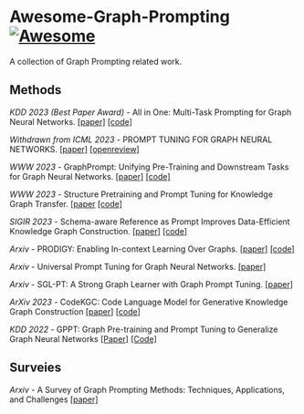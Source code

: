 # Awesome-Graph-Prompting [![Awesome](https://awesome.re/badge.svg)](https://awesome.re)

A collection of Graph Prompting related work.

## Methods

*KDD 2023 (Best Paper Award)* - All in One: Multi-Task Prompting for Graph Neural Networks.
[[paper]](https://arxiv.org/pdf/2307.01504.pdf) 
[[code]](https://github.com/sheldonresearch/ProG)

*Withdrawn from ICML 2023* - PROMPT TUNING FOR GRAPH NEURAL NETWORKS.
[[paper]](https://openreview.net/pdf?id=SZojABvWnkx)
[[openreview]](https://openreview.net/forum?id=SZojABvWnkx)

*WWW 2023* - GraphPrompt: Unifying Pre-Training and Downstream Tasks for Graph Neural Networks.
[[paper]](https://dl.acm.org/doi/pdf/10.1145/3543507.3583386)
[[code]](https://github.com/Starlien95/GraphPrompt)

*WWW 2023* - Structure Pretraining and Prompt Tuning for Knowledge Graph Transfer.
[[paper](https://dl.acm.org/doi/pdf/10.1145/3543507.3583301)
[[code]](https://github.com/zjukg/KGTransformer)

*SIGIR 2023* - Schema-aware Reference as Prompt Improves Data-Efficient Knowledge Graph Construction. 
[[paper]](https://arxiv.org/abs/2210.10709)
[[code]](https://github.com/zjunlp/RAP)

*Arxiv* - PRODIGY: Enabling In-context Learning Over Graphs. 
[[paper]](https://arxiv.org/pdf/2305.12600.pdf)
[[code]](https://github.com/snap-stanford/prodigy)

*Arxiv* - Universal Prompt Tuning for Graph Neural Networks.
[[paper]](https://arxiv.org/pdf/2209.15240.pdf)

*Arxiv* - SGL-PT: A Strong Graph Learner with Graph Prompt Tuning.
[[paper]](https://arxiv.org/pdf/2302.12449.pdf)

*ArXiv 2023* - CodeKGC: Code Language Model for Generative Knowledge Graph Construction 
[[paper](https://arxiv.org/abs/2304.09048)]
[[code](https://github.com/zjunlp/DeepKE/tree/main/example/llm/CodeKGC)]

*KDD 2022* - GPPT: Graph Pre-training and Prompt Tuning to Generalize Graph Neural Networks
[[Paper]](https://dl.acm.org/doi/10.1145/3534678.3539249 )
[[Code]](https://github.com/MingChen-Sun/GPPT)

## Surveies

*Arxiv* - A Survey of Graph Prompting Methods: Techniques, Applications, and Challenges
[[paper]](https://arxiv.org/pdf/2303.07275.pdf)
